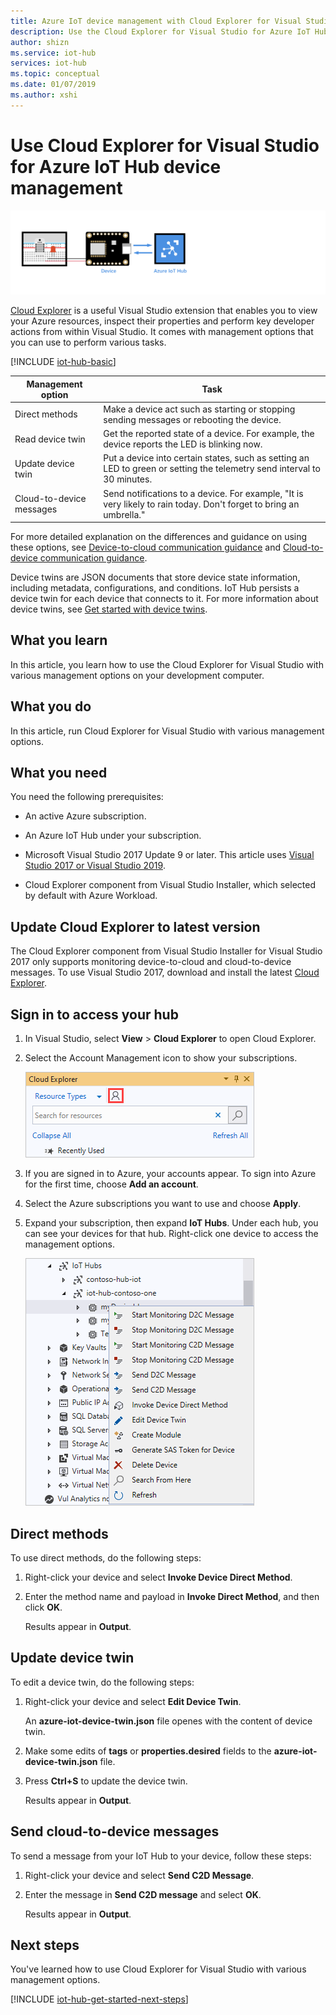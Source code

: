 ```yaml
---
title: Azure IoT device management with Cloud Explorer for Visual Studio | Microsoft Docs
description: Use the Cloud Explorer for Visual Studio for Azure IoT Hub device management, featuring the Direct methods and the Twin's desired properties management options.
author: shizn
ms.service: iot-hub
services: iot-hub
ms.topic: conceptual
ms.date: 01/07/2019
ms.author: xshi
---
```


# Use Cloud Explorer for Visual Studio for Azure IoT Hub device management

![End-to-end diagram](media/iot-hub-device-management-visual-studio/iot-e2e-simple.png)

[Cloud Explorer](https://marketplace.visualstudio.com/items?itemName=ms-azuretools.CloudExplorerForVS) is a useful Visual Studio extension that enables you to view your Azure resources, inspect their properties and perform key developer actions from within Visual Studio. It comes with management options that you can use to perform various tasks.

[!INCLUDE [iot-hub-basic](../../includes/iot-hub-basic-whole.md)]

| Management option          | Task                    |
|----------------------------|--------------------------------|
| Direct methods             | Make a device act such as starting or stopping sending messages or rebooting the device.                                        |
| Read device twin           | Get the reported state of a device. For example, the device reports the LED is blinking now.                                    |
| Update device twin         | Put a device into certain states, such as setting an LED to green or setting the telemetry send interval to 30 minutes.         |
| Cloud-to-device messages   | Send notifications to a device. For example, "It is very likely to rain today. Don't forget to bring an umbrella."              |

For more detailed explanation on the differences and guidance on using these options, see [Device-to-cloud communication guidance](iot-hub-devguide-d2c-guidance.md) and [Cloud-to-device communication guidance](iot-hub-devguide-c2d-guidance.md).

Device twins are JSON documents that store device state information, including metadata, configurations, and conditions. IoT Hub persists a device twin for each device that connects to it. For more information about device twins, see [Get started with device twins](iot-hub-node-node-twin-getstarted.md).

## What you learn

In this article, you learn how to use the Cloud Explorer for Visual Studio with various management options on your development computer.

## What you do

In this article, run Cloud Explorer for Visual Studio with various management options.

## What you need

You need the following prerequisites:

- An active Azure subscription.

- An Azure IoT Hub under your subscription.

- Microsoft Visual Studio 2017 Update 9 or later. This article uses [Visual Studio 2017 or Visual Studio 2019](https://www.visualstudio.com/vs/).

- Cloud Explorer component from Visual Studio Installer, which selected by default with Azure Workload.

## Update Cloud Explorer to latest version

The Cloud Explorer component from Visual Studio Installer for Visual Studio 2017 only supports monitoring device-to-cloud and cloud-to-device messages. To use Visual Studio 2017, download and install the latest [Cloud Explorer](https://marketplace.visualstudio.com/items?itemName=ms-azuretools.CloudExplorerForVS).

## Sign in to access your hub

1. In Visual Studio, select **View** > **Cloud Explorer** to open Cloud Explorer.

1. Select the Account Management icon to show your subscriptions.

    ![Account Management icon](media/iot-hub-visual-studio-cloud-device-messaging/account-management-icon.png)

1. If you are signed in to Azure, your accounts appear. To sign into Azure for the first time, choose **Add an account**.

1. Select the Azure subscriptions you want to use and choose **Apply**.

1. Expand your subscription, then expand **IoT Hubs**.  Under each hub, you can see your devices for that hub. Right-click one device to access the management options.

    ![Management options](media/iot-hub-device-management-visual-studio/management-options-vs2019.png)

## Direct methods

To use direct methods, do the following steps:

1. Right-click your device and select **Invoke Device Direct Method**.

1. Enter the method name and payload in **Invoke Direct Method**, and then click **OK**.

    Results appear in **Output**.

## Update device twin

To edit a device twin, do the following steps:

1. Right-click your device and select **Edit Device Twin**.

   An **azure-iot-device-twin.json** file openes with the content of device twin.

1. Make some edits of **tags** or **properties.desired** fields to the **azure-iot-device-twin.json** file.

1. Press **Ctrl+S** to update the device twin.

   Results appear in **Output**.

## Send cloud-to-device messages

To send a message from your IoT Hub to your device, follow these steps:

1. Right-click your device and select **Send C2D Message**.

1. Enter the message in **Send C2D message** and select **OK**.

   Results appear in **Output**.

## Next steps

You've learned how to use Cloud Explorer for Visual Studio with various management options.

[!INCLUDE [iot-hub-get-started-next-steps](../../includes/iot-hub-get-started-next-steps.md)]